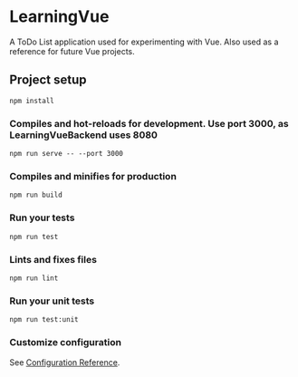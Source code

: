 # LearningVue
A ToDo List application used for experimenting with Vue. Also used as a reference for future Vue projects.

## Project setup
```
npm install
```

### Compiles and hot-reloads for development. Use port 3000, as LearningVueBackend uses 8080
```
npm run serve -- --port 3000
```

### Compiles and minifies for production
```
npm run build
```

### Run your tests
```
npm run test
```

### Lints and fixes files
```
npm run lint
```

### Run your unit tests
```
npm run test:unit
```

### Customize configuration
See [Configuration Reference](https://cli.vuejs.org/config/).
